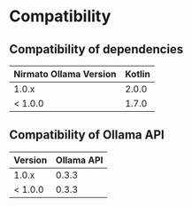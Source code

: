 # Compatibility

## Compatibility of dependencies

| Nirmato Ollama Version | Kotlin |
|------------------------|--------|
| 1.0.x                  | 2.0.0  |
| < 1.0.0                | 1.7.0  |

## Compatibility of Ollama API

| Version | Ollama API |
|---------|------------|
| 1.0.x   | 0.3.3      |
| < 1.0.0 | 0.3.3      |
